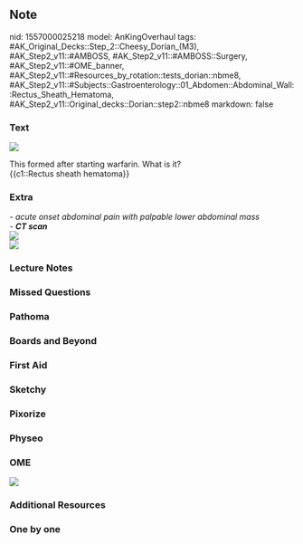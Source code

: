 ## Note
nid: 1557000025218
model: AnKingOverhaul
tags: #AK_Original_Decks::Step_2::Cheesy_Dorian_(M3), #AK_Step2_v11::#AMBOSS, #AK_Step2_v11::#AMBOSS::Surgery, #AK_Step2_v11::#OME_banner, #AK_Step2_v11::#Resources_by_rotation::tests_dorian::nbme8, #AK_Step2_v11::#Subjects::Gastroenterology::01_Abdomen::Abdominal_Wall::Rectus_Sheath_Hematoma, #AK_Step2_v11::Original_decks::Dorian::step2::nbme8
markdown: false

### Text
<img src=
"Left-rectus-sheath-hematoma-A-CT-scan-of-the-abdomen-and-pelvis-revealing-a-large-left.png">
<div>
  This formed after starting warfarin. What is it?
</div>
<div>
  {{c1::Rectus sheath hematoma}}
</div>

### Extra
<div>
  <i>- acute onset abdominal pain with palpable lower abdominal
  mass</i>
</div>
<div>
  <i>- <b>CT scan</b></i>
</div>
<div>
  <i><img src="paste-779519384354817.jpg"></i>
</div>
<div>
  <i><img src="paste-779506499452929.jpg"></i>
</div>

### Lecture Notes


### Missed Questions


### Pathoma


### Boards and Beyond


### First Aid


### Sketchy


### Pixorize


### Physeo


### OME
<div class="ome-widget">
  <a href="https://onlinemeded.org?ref=anki"><img src=
  "_OME_AnkiFlashcards_General_4.png"></a>
</div>

### Additional Resources


### One by one

